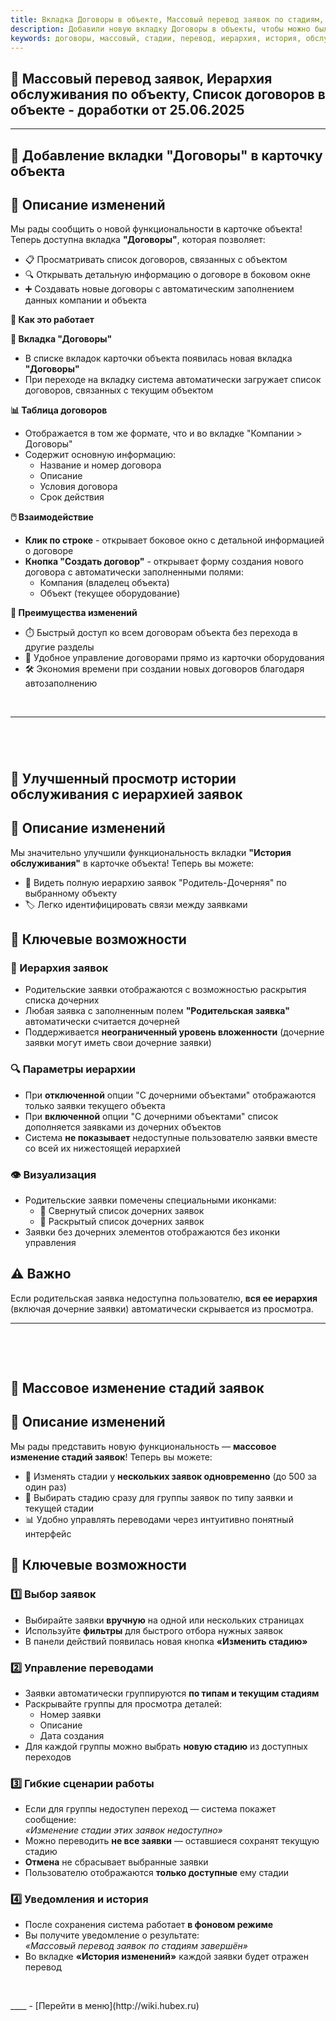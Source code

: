 ```yaml
---
title: Вкладка Договоры в объекте, Массовый перевод заявок по стадиям, Иерархия в истории обслуживания объекта
description: Добавили новую вкладку Договоры в объекты, чтобы можно было смотреть како договор обслуживает выбранное оборудование. Добавили возможноть выбирать несколько заявок и массово переводить их по стадиям. Добавили возмодность просмотра заявок в истории обслуживания по объекты в иерархическом видею.
keywords: договоры, массовый, стадии, перевод, иерархия, история, обслуживания, hubex, хабекс, хубекс, хабикс
---
```


<html lang="ru">
<head>
</head>
<body>
<h2>📆 Массовый перевод заявок, Иерархия обслуживания по объекту, Список договоров в объекте - доработки от 25.06.2025</h2>
<hr />
<h2><span data-teams="true">🚀&nbsp;</span>Добавление вкладки "Договоры" в карточку объекта</h2>
<h2>📌 Описание изменений</h2>
<p>Мы рады сообщить о новой функциональности в карточке объекта! Теперь доступна вкладка <strong>"Договоры"</strong>, которая позволяет:</p>
<ul>
<li>📋 Просматривать список договоров, связанных с объектом</li>
<li>🔍 Открывать детальную информацию о договоре в боковом окне</li>
<li>➕ Создавать новые договоры с автоматическим заполнением данных компании и объекта</li>
</ul>
<p><strong>🔧 Как это работает</strong></p>
<p><strong>📂 Вкладка "Договоры"</strong></p>
<ul>
<li>В списке вкладок карточки объекта появилась новая вкладка <strong>"Договоры"</strong></li>
<li>При переходе на вкладку система автоматически загружает список договоров, связанных с текущим объектом</li>
</ul>
<p><strong>📊 Таблица договоров</strong></p>
<ul>
<li>Отображается в том же формате, что и во вкладке "Компании &gt; Договоры"</li>
<li>Содержит основную информацию:
<ul>
<li>Название и номер договора</li>
<li>Описание</li>
<li>Условия договора</li>
<li>Срок действия</li>
</ul>
</li>
</ul>
<p><strong>🖱️ Взаимодействие</strong></p>
<ul>
<li><strong>Клик по строке</strong> - открывает боковое окно с детальной информацией о договоре</li>
<li><strong>Кнопка "Создать договор"</strong> - открывает форму создания нового договора с автоматически заполненными полями:
<ul>
<li>Компания (владелец объекта)</li>
<li>Объект (текущее оборудование)</li>
</ul>
</li>
</ul>
<p><strong>🎯 Преимущества изменений</strong></p>
<ul>
<li>⏱️ Быстрый доступ ко всем договорам объекта без перехода в другие разделы</li>
<li>📑 Удобное управление договорами прямо из карточки оборудования</li>
<li>🛠️ Экономия времени при создании новых договоров благодаря автозаполнению</li>
</ul>
<p>&nbsp;</p>
<hr />
<p>&nbsp;</p>
<h2><br /><span data-teams="true">🚀 Улучшенный просмотр истории обслуживания с иерархией заявок</span></h2>
<h2>📌 Описание изменений</h2>
<p>Мы значительно улучшили функциональность вкладки <strong>"История обслуживания"</strong> в карточке объекта! Теперь вы можете:</p>
<ul>
<li>🌳 Видеть полную иерархию заявок "Родитель-Дочерняя" по выбранному объекту</li>
<li>🏷️ Легко идентифицировать связи между заявками</li>
</ul>
<h2>🌟 Ключевые возможности</h2>
<h3>🔗 Иерархия заявок</h3>
<ul>
<li>Родительские заявки отображаются с возможностью раскрытия списка дочерних</li>
<li>Любая заявка с заполненным полем <strong>"Родительская заявка"</strong> автоматически считается дочерней</li>
<li>Поддерживается <strong>неограниченный уровень вложенности</strong> (дочерние заявки могут иметь свои дочерние заявки)</li>
</ul>
<h3>🔍 Параметры иерархии</h3>
<ul>
<li>При <strong>отключенной</strong> опции "С дочерними объектами" отображаются только заявки текущего объекта</li>
<li>При <strong>включенной</strong> опции "С дочерними объектами" список дополняется заявками из дочерних объектов</li>
<li>Система <strong>не показывает</strong> недоступные пользователю заявки вместе со всей их нижестоящей иерархией</li>
</ul>
<h3>👁️ Визуализация</h3>
<ul>
<li>Родительские заявки помечены специальными иконками:
<ul>
<li>🔽 Свернутый список дочерних заявок</li>
<li>🔼 Раскрытый список дочерних заявок</li>
</ul>
</li>
<li>Заявки без дочерних элементов отображаются без иконки управления</li>
</ul>
<h2>⚠️ Важно</h2>
<p>Если родительская заявка недоступна пользователю, <strong>вся ее иерархия</strong> (включая дочерние заявки) автоматически скрывается из просмотра.</p>
<hr />
<p>&nbsp;</p>
<p>&nbsp;</p>
<h2><span data-teams="true">🚀 Массовое изменение стадий заявок</span></h2>
<h2>📌 Описание изменений</h2>
<p>Мы рады представить новую функциональность &mdash; <strong>массовое изменение стадий заявок</strong>! Теперь вы можете:</p>
<ul>
<li>🔄 Изменять стадии у <strong>нескольких заявок одновременно</strong> (до 500 за один раз)</li>
<li>🎯 Выбирать стадию сразу для группы заявок по типу заявки и текущей стадии</li>
<li>📊 Удобно управлять переводами через интуитивно понятный интерфейс</li>
</ul>
<h2>🌟 Ключевые возможности</h2>
<h3>1️⃣ Выбор заявок</h3>
<ul>
<li>Выбирайте заявки <strong>вручную</strong> на одной или нескольких страницах</li>
<li>Используйте <strong>фильтры</strong> для быстрого отбора нужных заявок</li>
<li>В панели действий появилась новая кнопка <strong>&laquo;Изменить стадию&raquo;</strong></li>
</ul>
<h3>2️⃣ Управление переводами</h3>
<ul>
<li>Заявки автоматически группируются <strong>по типам и текущим стадиям</strong></li>
<li>Раскрывайте группы для просмотра деталей:
<ul>
<li>Номер заявки</li>
<li>Описание</li>
<li>Дата создания</li>
</ul>
</li>
<li>Для каждой группы можно выбрать <strong>новую стадию</strong> из доступных переходов</li>
</ul>
<h3>3️⃣ Гибкие сценарии работы</h3>
<ul>
<li>Если для группы недоступен переход &mdash; система покажет сообщение:<br /><em>&laquo;Изменение стадии этих заявок недоступно&raquo;</em></li>
<li>Можно переводить <strong>не все заявки</strong> &mdash; оставшиеся сохранят текущую стадию</li>
<li><strong>Отмена</strong> не сбрасывает выбранные заявки</li>
<li>Пользователю отображаются <strong>только доступные</strong> ему стадии</li>
</ul>
<h3>4️⃣ Уведомления и история</h3>
<ul>
<li>После сохранения система работает <strong>в фоновом режиме</strong></li>
<li>Вы получите уведомление о результате:<br /><em>&laquo;Массовый перевод заявок по стадиям завершён&raquo;</em></li>
<li>Во вкладке <strong>&laquo;История изменений&raquo;</strong> каждой заявки будет отражен перевод</li>
</ul>
<p>&nbsp;</p>
</body>
</html>
____
- [Перейти в меню](http://wiki.hubex.ru)

